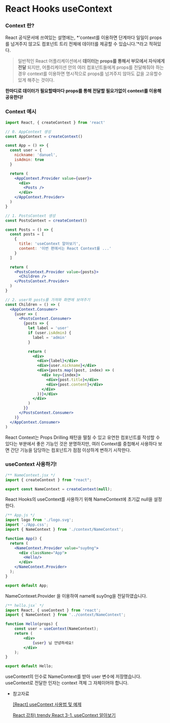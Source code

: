 # React Hooks useContext

### Context 란?

React 공식문서에 쓰여있는 설명에는, *‘context를 이용하면 단계마다 일일이 props를 넘겨주지 않고도 컴포넌트 트리 전체에 데이터를 제공할 수 있습니다.’*라고 적혀있다.

> 일반적인 React 어플리케이션에서 **데이터는 props를 통해서 부모에서 자식에게 전달** 되지만, 어플리케이션 안의 여러 컴포넌트들에게 props를 전달해줘야 하는 경우 context를 이용하면 명시적으로 props를 넘겨주지 않아도 값을 고유할수 있게 해주는 것이다.

**한마디로 데이터가 필요할때마다 props를 통해 전달할 필요가없이 context를 이용해 공유한다!**
> 

### Context 예시

```jsx
import React, { createContext } from 'react'

// 0. AppContext 생성
const AppContext = createContext()

const App = () => {
  const user = {
    nickname: 'danuel',
    isAdmin: true
  }

  return (
    <AppContext.Provider value={user}>
      <div>
        <Posts />
      </div>
    </AppContext.Provider>
  )
}

// 1. PostsContext 생성
const PostsContext = createContext()

const Posts = () => {
  const posts = [
    {
      title: 'useContext 알아보기',
      content: '이번 편에서는 React Context를 ...'
    }
  ]

  return (
    <PostsContext.Provider value={posts}>
      <Children />
    </PostsContext.Provider>
  )
}

// 2. user와 posts를 가져와 화면에 보여주기
const Children = () => (
  <AppContext.Consumer>
    {user => (
      <PostsContext.Consumer>
        {posts => {
          let label = 'user'
          if (user.isAdmin) {
            label = 'admin'
          }

          return (
            <div>
              <div>{label}</div>
              <div>{user.nickname}</div>
              <div>{posts.map((post, index) => (
                <div key={index}>
                  <div>{post.title}</div>
                  <div>{post.content}</div>
                </div>
              ))}</div>
            </div>
          )
        }}
      </PostsContext.Consumer>
    )}
  </AppContext.Consumer>
)
```

React Context는 Props Drilling 패턴을 떨칠 수 있고 유연한 컴포넌트를 작성할 수 있다는 부분에서 좋은 기능인 것은 분명하지만, 여러 Context를 중첩해서 사용하다 보면 간단 기능을 담당하는 컴포넌트가 점점 이상하게 변하기 시작한다.

### useContext 사용하기!

```jsx
/** NameContext.jsx */
import { createContext } from "react";

export const NameContext = createContext(null);
```

React Hooks의 useContext를 사용하기 위해 NameContext에 초기값 null을 설정한다.

```jsx
/** App.js */
import logo from './logo.svg';
import './App.css';
import { NameContext } from './context/NameContext';

function App() {
  return (
    <NameContext.Provider value="suy0ng">
      <div className="App">
        <Hello/>
      </div>
    </NameContext.Provider>
  );
}

export default App;
```

NameContexet.Provider 을 이용하여 name에 suy0ng을 전달하였습니다.

```jsx
/** hello.jsx` */
import React, { useContext } from 'react';
import { NameContext } from '../context/NameContext';

function Hello(props) {
    const user = useContext(NameContext);
    return (
        <div>
            {user} 님 안녕하세요!
        </div>
    );
}

export default Hello;
```

useContext의 인수로 NameContext를 받아 user 변수에 저장했습니다. useContext로 전달한 인자는 context 객체 그 자체이어야 합니다.

- 참고자료
    
    [[React] useContext 사용법 및 예제](https://itprogramming119.tistory.com/entry/React-useContext-사용법-및-예제)
    
    [React 강좌) trendy React 3-1. useContext 알아보기](https://velog.io/@public_danuel/trendy-react-usecontext)